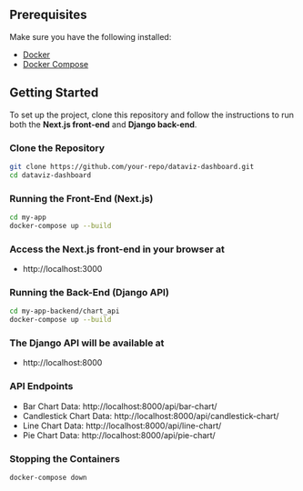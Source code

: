 
## Prerequisites

Make sure you have the following installed:

- [Docker](https://docs.docker.com/get-docker/)
- [Docker Compose](https://docs.docker.com/compose/install/)

## Getting Started

To set up the project, clone this repository and follow the instructions to run both the **Next.js front-end** and **Django back-end**.

### Clone the Repository

```bash
git clone https://github.com/your-repo/dataviz-dashboard.git
cd dataviz-dashboard
```
### Running the Front-End (Next.js)

```bash
cd my-app
docker-compose up --build
```
### Access the Next.js front-end in your browser at
- http://localhost:3000

### Running the Back-End (Django API)

```bash
cd my-app-backend/chart_api
docker-compose up --build
```

### The Django API will be available at
- http://localhost:8000

### API Endpoints
- Bar Chart Data: http://localhost:8000/api/bar-chart/
- Candlestick Chart Data: http://localhost:8000/api/candlestick-chart/
- Line Chart Data: http://localhost:8000/api/line-chart/
- Pie Chart Data: http://localhost:8000/api/pie-chart/

### Stopping the Containers
```bash
docker-compose down
```